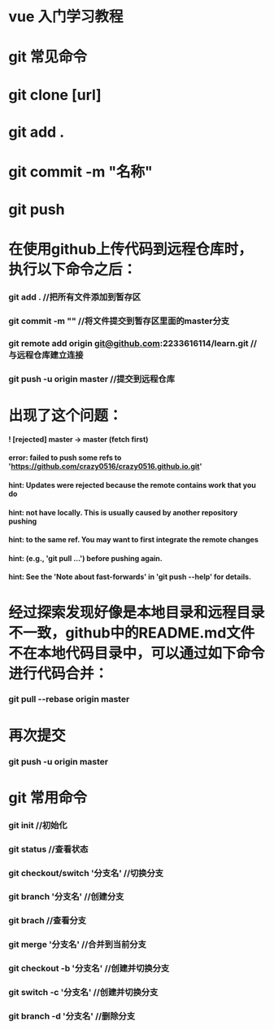 # vue 入门学习教程

# git 常见命令
# git clone [url]
# git add .
# git commit -m "名称"
# git push

# 在使用github上传代码到远程仓库时，执行以下命令之后：
### git add .    //把所有文件添加到暂存区
### git commit -m ""  //将文件提交到暂存区里面的master分支
### git remote add origin git@github.com:2233616114/learn.git  //与远程仓库建立连接
### git push -u origin master  //提交到远程仓库

# 出现了这个问题：
#### ! [rejected]        master -> master (fetch first)
#### error: failed to push some refs to 'https://github.com/crazy0516/crazy0516.github.io.git'
#### hint: Updates were rejected because the remote contains work that you do
#### hint: not have locally. This is usually caused by another repository pushing
#### hint: to the same ref. You may want to first integrate the remote changes
#### hint: (e.g., 'git pull ...') before pushing again.
#### hint: See the 'Note about fast-forwards' in 'git push --help' for details.

# 经过探索发现好像是本地目录和远程目录不一致，github中的README.md文件不在本地代码目录中，可以通过如下命令进行代码合并：
### git pull --rebase origin master

# 再次提交
### git push -u origin master

# git 常用命令
### git init //初始化
### git status //查看状态
### git checkout/switch '分支名' //切换分支
### git branch '分支名' //创建分支
### git brach //查看分支
### git merge '分支名' //合并到当前分支
### git checkout -b '分支名' //创建并切换分支
### git switch -c '分支名' //创建并切换分支
### git branch -d '分支名' //删除分支